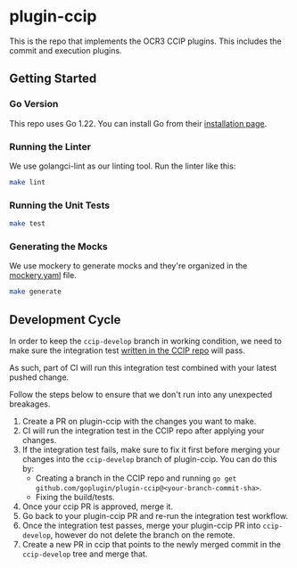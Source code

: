 # plugin-ccip

This is the repo that implements the OCR3 CCIP plugins. This includes the commit and execution plugins.

## Getting Started

### Go Version

This repo uses Go 1.22. You can install Go from their [installation page](https://go.dev/doc/install).

### Running the Linter

We use golangci-lint as our linting tool. Run the linter like this:

```sh
make lint
```

### Running the Unit Tests

```sh
make test
```

### Generating the Mocks

We use mockery to generate mocks and they're organized in the [mockery.yaml](./.mockery.yaml) file.

```sh
make generate
```

## Development Cycle

In order to keep the `ccip-develop` branch in working condition, we need to make sure the integration test
[written in the CCIP repo](https://github.com/goplugin/ccip/blob/03ae3bbed0e6020be5fa9be26d03af21f152d7dc/core/capabilities/ccip/ccip_integration_tests/ocr3_node_test.go#L37)
will pass.

As such, part of CI will run this integration test combined with your latest pushed change.

Follow the steps below to ensure that we don't run into any unexpected breakages.

1. Create a PR on plugin-ccip with the changes you want to make.
2. CI will run the integration test in the CCIP repo after applying your changes.
3. If the integration test fails, make sure to fix it first before merging your changes into
the `ccip-develop` branch of plugin-ccip. You can do this by:
    - Creating a branch in the CCIP repo and running `go get github.com/goplugin/plugin-ccip@<your-branch-commit-sha>`.
    - Fixing the build/tests.
4. Once your ccip PR is approved, merge it.
5. Go back to your plugin-ccip PR and re-run the integration test workflow.
6. Once the integration test passes, merge your plugin-ccip PR into `ccip-develop`, however do not delete the branch on the remote.
7. Create a new PR in ccip that points to the newly merged commit in the `ccip-develop` tree and merge that.
